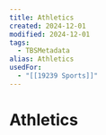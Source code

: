 ```yaml
---
title: Athletics
created: 2024-12-01
modified: 2024-12-01
tags:
  - TBSMetadata
alias: Athletics
usedFor:
  - "[[19239 Sports]]"
---
```

# Athletics
